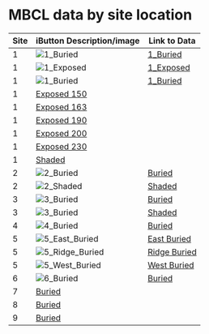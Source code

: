  # MBCL data by site location

| Site | iButton Description/image | Link to Data |
|-----|-----|-----|
| 1 | ![1_Buried](./images/Site_1_Buried.png "1_Buried") | [1_Buried](./figures/html/1_buried/1_buried.html) |
| 1 | ![1_Exposed](./images/Site_1_Exposed.png "1_Exposed") |[1_Exposed](./figures/html/1_exposed_050/1_exposed_050.html) |
| 1 | ![1_Buried](./images/Site_1_Shaded.png "1_Buried") | [1_Buried](./figures/html/1_exposed_100/1_exposed_100.html) |
| 1 | [Exposed 150](./figures/html/1_exposed_150/1_exposed_150.html) |
| 1 | [Exposed 163](./figures/html/1_exposed_163/1_exposed_163.html) |
| 1 | [Exposed 190](./figures/html/1_exposed_190/1_exposed_190.html) |
| 1 | [Exposed 200](./figures/html/1_exposed_200/1_exposed_200.html) |
| 1 | [Exposed 230](./figures/html/1_exposed_230/1_exposed_230.html) |
| 1 | [Shaded](./figures/html/1_shaded/1_shaded.html) |
| 2 | ![2_Buried](./images/Site_2_Buried.png "1_Buried") | [Buried](./figures/html/2_buried/2_buried.html) |
| 2 | ![2_Shaded](./images/Site_2_Shaded.png "1_Buried") | [Shaded](./figures/html/2_shaded/2_shaded.html) |
| 3 | ![3_Buried](./images/Site_3_Buried.png "1_Buried") | [Buried](./figures/html/3_buried/3_buried.html) |
| 3 | ![3_Buried](./images/Site_3_Shaded.png "1_Buried") | [Shaded](./figures/html/3_shaded/3_shaded.html) |
| 4 | ![4_Buried](./images/Site_4_Buried.png "1_Buried") | [Buried](./figures/html/4_buried/4_buried.html) |
| 5 | ![5_East_Buried](./images/Site_1_Buried.png "1_Buried") | [East Buried](./figures/html/5east_buried/5east_buried.html) |
| 5 | ![5_Ridge_Buried](./images/Site_1_Buried.png "1_Buried") | [Ridge Buried](./figures/html/5ridge_buried/5ridge_buried.html) |
| 5 | ![5_West_Buried](./images/Site_1_Buried.png "1_Buried") | [West Buried](./figures/html/5west_buried/5west_buried.html) |
| 6 | ![6_Buried](./images/Site_6_Buried.png "1_Buried") | [Buried](./figures/html/6_buried/6_buried.html) |
| 7 | [Buried](./figures/html/7_buried/7_buried.html) | 
| 8 | [Buried](./figures/html/8_buried/8_buried.html) | 
| 9 | [Buried](./figures/html/9_buried/9_buried.html) |
